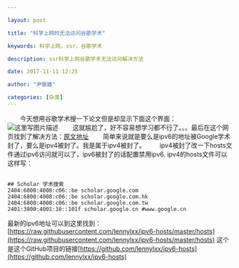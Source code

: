 ```yaml
---

layout: post

title: "科学上网时无法访问谷歌学术"

keywords: 科学上网，ssr，谷歌学术

description: ssr科学上网谷歌学术无法访问解决方法

date: 2017-11-11 12:25

author: "尹傲雄"

categories: [杂类]
---
```

　　今天想用谷歌学术搜一下论文但是却显示下面这个界面：
　　![这里写图片描述](https://csueducn-my.sharepoint.com/personal/yinaoxiong_csu_edu_cn/_layouts/15/download.aspx?e=z2U6gE&share=EVy3XtfPTrFAqM5wcdLqZikBa0lgmd04CwWA2-gw-azW9w)
　　这就尴尬了，好不容易想学习都不行了。。。最后在这个网页找到了解决方法：[原文地址](https://www.polarxiong.com/archives/%E9%80%9A%E8%BF%87VPS%E4%BD%BF%E7%94%A8VPN%E6%88%96ShadowSocks%E8%AE%BF%E9%97%AEGoogle%E6%88%96Google-Schoolar%E5%87%BA%E7%8E%B0%E9%AA%8C%E8%AF%81%E7%A0%81%E7%AD%89%E7%9A%84%E8%A7%A3%E5%86%B3%E6%96%B9%E6%B3%95.html)
　　简单来说就是要么是ipv6的地址被Google学术封了，要么是ipv4被封了。我是属于ipv4被封了。
　　ipv4被封了改一下hosts文件通过ipv6访问就可以了，ipv6被封了的话配置禁用ipv6. ipv4的hosts文件可以这样写：

```

## Scholar 学术搜索
2404:6800:4008:c06::be scholar.google.com
2404:6800:4008:c06::be scholar.google.com.hk
2404:6800:4008:c06::be scholar.google.com.tw
2401:3800:4001:10::101f scholar.google.cn #www.google.cn
```
最新的ipv6地址可以到这里找到：
[https://raw.githubusercontent.com/lennylxx/ipv6-hosts/master/hosts](https://raw.githubusercontent.com/lennylxx/ipv6-hosts/master/hosts)
这个是这个GitHub项目的链接[https://github.com/lennylxx/ipv6-hosts](https://github.com/lennylxx/ipv6-hosts)
